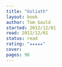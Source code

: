 ```yaml
---
title: "Goliath"
layout: book
author: Tom Gauld
started: 2012/12/01
read: 2012/12/01
status: read
rating: "★★★★★"
cover: 
pages: 96
---
```

